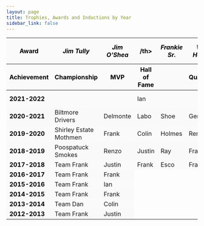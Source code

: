 ```yaml
---
layout: page
title: Trophies, Awards and Inductions by Year
sidebar_link: false
---
```


<style>
.head {text-align:center;background-color:#151515;color:#000000;}
.year {color:#000000;font-weight:bold;}
.logo {width:40px;height:40px;vertical-align:middle;}
td {vertical-align:middle;horizontal-align:center;}
i {font-weight:regular;}
tr:nth-child(even) {background-color: #f9f9f9;}
tr:nth-child(odd) {background-color: #fafafa;}
</style>


<table width="80%">
	<thead class="head">
		<th>Award</th>
		<th><i>Jim Tully</i></th>
		<th><i>Jim O'Shea</i></th>
		<th>/th>
		<th><i>Frankie Sr.</i></th>
		<th><i>William Hennessy</i></th>
		<th><i>Lino Paini</i><br></th>
		<th><i>Corey Stark</i></th>
		<th><i>Stephen Long</i></th>
		<th><i>George Kyriacou</i></th>
		<th><i>Nick Flores</i></th>
		<th><i>Patricia Vega</i></th>
		<th><i>Maria Suydam</i></th>
		<th><i>Sharon Tanzi</i></th>
		<th><i>Jimmy Maca</i></th>
		<th><i>Roberto Arancibia Sr.</i></th>
		<th><i>Yakov Fuzailou</i></th>
	</thead>
	<thead class="head">
		<th>Achievement</th>
		<th>Championship</th>
		<th>MVP</th>
		<th>Hall of Fame</th>
		<th><Man of the Year</th>
		<th>Quarterback</th>
		<th>Runningback</th>
		<th>Wide Receiver</th>
		<th>Center</th>
		<th>Defensive</th>
		<th>Offensive</th>
		<th>Breakout</th>
		<th>Coach</th>
		<th>Defensive Line</th>
		<th>Defensive Back</th>
		<th>Special Teams</th>
		<th>Play of the Day</th>
	</thead>
	<tbody>
		<tr>
			<td class="year">2021-2022</td>
     			<td></td>
			<td></td>
			<td>Ian</td>
			<td></td>
			<td></td>
			<td></td>
			<td></td>
			<td></td>
			<td></td>
			<td></td>
			<td></td>
			<td></td>
			<td></td>
			<td></td>
			<td></td>
			<td>Jesus<br>Delmonte</td>
		</tr>
		<tr>
			<td class="year">2020-2021</td>
     			<td>Biltmore Drivers</td>
			<td>Delmonte</td>
			<td>Labo</td>
			<td>Shoe</td>
			<td>Geraci</td>
			<td>Colin</td>
			<td>Justin</td>
			<td>Ken</td>
			<td>Holmes</td>
			<td>JJ</td>
			<td>Josh</td>
			<td>Shoe<br>Esco</td>
		</tr>
		<tr>
			<td class="year">2019-2020</td>
    			<td>Shirley Estate Mothmen</td>
			<td>Frank</td>
			<td>Colin</td>
			<td>Holmes</td>
			<td>Renzo</td>
			<td>Nino</td>
			<td>Delmonte</td>
			<td>Ray</td>
			<td>Justin</td>
			<td>Maca</td>
			<td>Shoe</td>
			<td>Dan</td>
		</tr>
		<tr>
			<td class="year">2018-2019</td>
      			<td>Poospatuck Smokes</td>
			<td>Renzo</td>
			<td>Justin</td>
			<td>Ray</td>
			<td>Frank</td>
			<td>Frank</td>
			<td>Colin</td>
			<td>Labo</td>
			<td>Wes</td>
			<td>Ian</td>
			<td>Maca</td>
			<td>Frank</td>
		</tr>
   		<tr>
			<td class="year">2017-2018</td>
     			<td>Team Frank</td>
			<td>Justin</td>
			<td>Frank</td>
			<td>Esco</td>
			<td>Frank</td>
			<td>Nino</td>
			<td>Colin</td>
			<td>Ken</td>
			<td>Justin</td>
			<td>Delmonte</td>
			<td>Tyler</td>
			<td>Holmes</td>
		</tr>
   		<tr>
			<td class="year">2016-2017</td>
 			<td>Team Frank</td>
			<td>Frank</td>
		</tr>
   		<tr>
			<td class="year">2015-2016</td>
      			<td>Team Frank</td>
			<td>Ian</td>
		</tr>
    		<tr>
			<td class="year">2014-2015</td>
     			<td>Team Frank</td>
			<td>Frank</td>
		</tr>
 		<tr>
			<td class="year">2013-2014</td>
			<td>Team Dan</td>
			<td>Colin</td>
		</tr>
		<tr>
			<td class="year">2012-2013</td>
     			<td>Team Frank</td>
			<td>Justin</td>
		</tr>
	</tbody>
</table>
